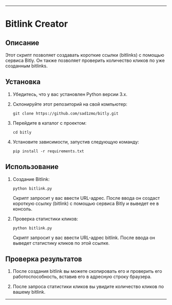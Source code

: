 ---

# Bitlink Creator

## Описание

Этот скрипт позволяет создавать короткие ссылки (bitlinks) с помощью сервиса Bitly. Он также позволяет проверить количество кликов по уже созданным bitlinks.

## Установка

1. Убедитесь, что у вас установлен Python версии 3.x.

2. Склонируйте этот репозиторий на свой компьютер:

    ```
    git clone https://github.com/sad1zmo/bitly.git
    ```

3. Перейдите в каталог с проектом:

    ```
    cd bitly
    ```

4. Установите зависимости, запустив следующую команду:

    ```
    pip install -r requirements.txt
    ```

## Использование

1. Создание Bitlink:

    ```
    python bitlink.py
    ```

    Скрипт запросит у вас ввести URL-адрес. После ввода он создаст короткую ссылку (bitlink) с помощью сервиса Bitly и выведет ее в консоль.

2. Проверка статистики кликов:

    ```
    python bitlink.py
    ```

    Скрипт запросит у вас ввести URL-адрес bitlink. После ввода он выведет статистику кликов по этой ссылке.

## Проверка результатов

1. После создания bitlink вы можете скопировать его и проверить его работоспособность, вставив его в адресную строку браузера.

2. После запроса статистики кликов вы увидите количество кликов по вашему bitlink.

---